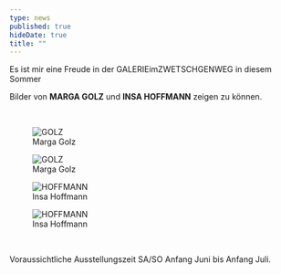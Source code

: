```yaml
---
type: news
published: true
hideDate: true
title: ""
---
```


Es ist mir eine Freude in der GALERIEimZWETSCHGENWEG in diesem Sommer

Bilder von **MARGA GOLZ** und **INSA HOFFMANN** zeigen zu können.

<br>
<figure>
    <img src="{{ site.baseurl }}images/MARGA GOLZ.jpg" alt="GOLZ" itemprop="image"/>
	<figcaption>Marga Golz</figcaption>
</figure>
<figure>
    <img src="{{ site.baseurl }}images/MARGA GOLZ(1).jpg" alt="GOLZ" itemprop="image"/>
	<figcaption>Marga Golz</figcaption>
</figure>
<figure>
    <img src="{{ site.baseurl }}images/INSA HOFFMANN.jpg" alt="HOFFMANN" itemprop="image"/>
	<figcaption>Insa Hoffmann</figcaption>
</figure>
<figure>
    <img src="{{ site.baseurl }}images/INSA HOFFMANN(1).jpg" alt="HOFFMANN" itemprop="image"/>
	<figcaption>Insa Hoffmann</figcaption>
</figure>
<br>

Voraussichtliche Ausstellungszeit SA/SO Anfang Juni bis Anfang Juli.